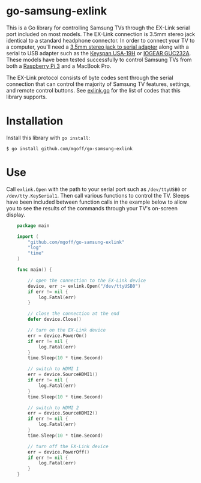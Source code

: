# go-samsung-exlink
This is a Go library for controlling Samsung TVs through the EX-Link serial port included on most models. The EX-Link connection is 3.5mm stereo jack identical to a standard headphone connector. In order to connect your TV to a computer, you'll need a [3.5mm stereo jack to serial adapter](http://amzn.to/2ksMPHN) along with a serial to USB adapter such as the [Keyspan USA-19H](http://amzn.to/2k7PRjB) or [IOGEAR GUC232A](http://amzn.to/2ksZBWS). These models have been tested successfully to control Samsung TVs from both a [Raspberry Pi 3](http://amzn.to/2k7CS1t) and a MacBook Pro.

The EX-Link protocol consists of byte codes sent through the serial connection that can control the majority of Samsung TV features, settings, and remote control buttons. See [exlink.go](exlink.go) for the list of codes that this library supports.

Installation
============

Install this library with `go install`:

    $ go install github.com/mgoff/go-samsung-exlink

Use
===

Call `exlink.Open` with the path to your serial port such as `/dev/ttyUSB0` or `/dev/tty.KeySerial1`. Then call various functions to control the TV. Sleeps have been included between function calls in the example below to allow you to see the results of the commands through your TV's on-screen display.

````go
	package main

	import (
		"github.com/mgoff/go-samsung-exlink"
		"log"
		"time"
	)

	func main() {

		// open the connection to the EX-Link device
		device, err := exlink.Open("/dev/ttyUSB0")
		if err != nil {
			log.Fatal(err)
		}

		// close the connection at the end
		defer device.Close()

		// turn on the EX-Link device
		err = device.PowerOn()
		if err != nil {
			log.Fatal(err)
		}
		time.Sleep(10 * time.Second)

		// switch to HDMI 1
		err = device.SourceHDMI1()
		if err != nil {
			log.Fatal(err)
		}
		time.Sleep(10 * time.Second)

		// switch to HDMI 2
		err = device.SourceHDMI2()
		if err != nil {
			log.Fatal(err)
		}
		time.Sleep(10 * time.Second)

		// turn off the EX-Link device
		err = device.PowerOff()
		if err != nil {
			log.Fatal(err)
		}
	}
````
